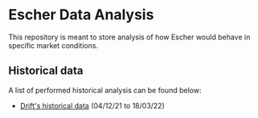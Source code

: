 # Escher Data Analysis

This repository is meant to store analysis of how Escher would behave in specific market conditions.

## Historical data

A list of performed historical analysis can be found below:

- [Drift's historical data](TODO) (04/12/21 to 18/03/22)
